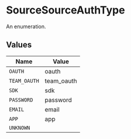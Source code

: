 # SourceSourceAuthType

An enumeration.


## Values

| Name         | Value        |
| ------------ | ------------ |
| `OAUTH`      | oauth        |
| `TEAM_OAUTH` | team_oauth   |
| `SDK`        | sdk          |
| `PASSWORD`   | password     |
| `EMAIL`      | email        |
| `APP`        | app          |
| `UNKNOWN`    |              |